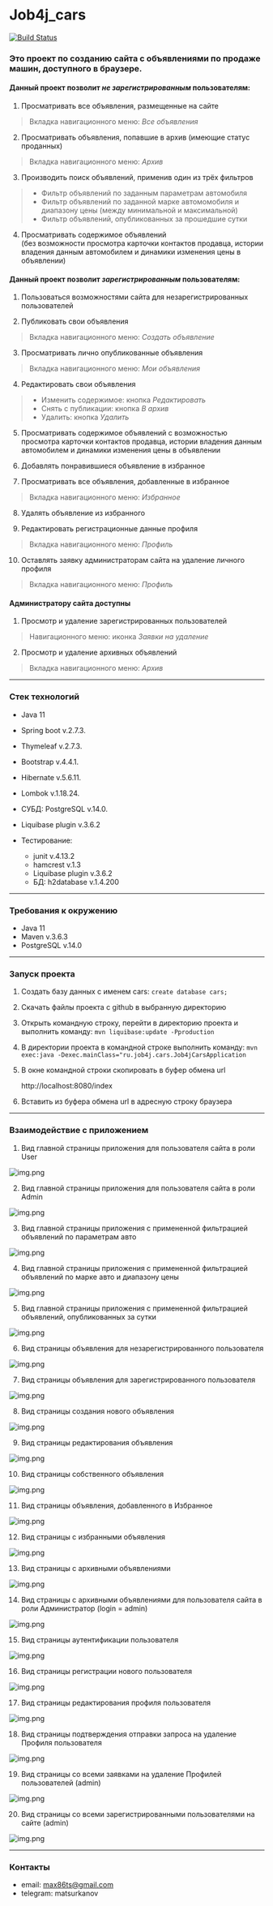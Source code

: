 
# Job4j_cars 
[![Build Status](https://app.travis-ci.com/MasterMaxTs/project_autoshop.svg?branch=master)](https://app.travis-ci.com/MasterMaxTs/project_autoshop)


### Это проект по созданию сайта с объявлениями по продаже машин, доступного в браузере.
#### Данный проект позволит _не зарегистрированным_ пользователям: 
1. Просматривать все объявления, размещенные на сайте
> Вкладка навигационного меню: _Все объявления_

2. Просматривать объявления, попавшие в архив (имеющие статус проданных)
> Вкладка навигационного меню: _Архив_

3. Производить поиск объявлений, применив один из трёх фильтров
> * Фильтр объявлений по заданным параметрам автомобиля
> * Фильтр объявлений по заданной марке автомомобиля и диапазону цены (между минимальной и максимальной)
> * Фильтр объявлений, опубликованных за прошедшие сутки

4. Просматривать содержимое объявлений  
(без возможности просмотра карточки контактов продавца,
истории владения данным автомобилем и динамики изменения цены в объявлении)

#### Данный проект позволит _зарегистрированным_ пользователям:
1. Пользоваться возможностями сайта для незарегистрированных пользователей

2. Публиковать свои объявления
> Вкладка навигационного меню: _Создать объявление_

3. Просматривать лично опубликованные объявления
> Вкладка навигационного меню: _Мои объявления_

4. Редактировать свои объявления
> * Изменить содержимое: кнопка _Редактировать_
> * Снять с публикации: кнопка _В архив_
> * Удалить: кнопка _Удалить_

5. Просматривать содержимое объявлений с возможностью просмотра карточки контактов продавца,
истории владения данным автомобилем и динамики изменения цены в объявлении

6. Добавлять понравившиеся объявление в избранное

7. Просматривать все объявления, добавленные в избранное
> Вкладка навигационного меню: _Избранное_

8. Удалять объявление из избранного

9. Редактировать регистрационные данные профиля
> Вкладка навигационного меню: _Профиль_

10. Оставлять заявку администраторам сайта на удаление личного профиля
> Вкладка навигационного меню: _Профиль_


#### Администратору сайта доступны
1. Просмотр и удаление зарегистрированных пользователей
> Навигационного меню: иконка _Заявки на удаление_

2. Просмотр и удаление архивных объявлений
> Вкладка навигационного меню: _Архив_

---
### Стек технологий

- Java 11
- Spring boot v.2.7.3.
- Thymeleaf v.2.7.3.
- Bootstrap v.4.4.1.
- Hibernate v.5.6.11.
- Lombok v.1.18.24.
- СУБД: PostgreSQL v.14.0.
- Liquibase plugin v.3.6.2


- Тестирование:
  - junit v.4.13.2
  - hamcrest v.1.3
  - Liquibase plugin v.3.6.2
  - БД: h2database v.1.4.200

---
### Требования к окружению
- Java 11
- Maven v.3.6.3
- PostgreSQL v.14.0

---
### Запуск проекта
1. Создать базу данных с именем cars:
```create database cars;```
2. Скачать файлы проекта с github в выбранную директорию
3. Открыть командную строку, перейти в директорию проекта и выполнить команду:
```mvn liquibase:update -Pproduction```
4. В директории проекта в командной строке выполнить команду:
```mvn exec:java -Dexec.mainClass="ru.job4j.cars.Job4jCarsApplication```
5. В окне командной строки скопировать в буфер обмена url  

    http://localhost:8080/index
6. Вставить из буфера обмена url в адресную строку браузера

---
### Взаимодействие с приложением

1. Вид главной страницы приложения для пользователя сайта в роли User  

![img.png](img/index.JPG)

2. Вид главной страницы приложения для пользователя сайта в роли Admin  

![img.png](img/post-all-admin.JPG)

3. Вид главной страницы приложения с примененной фильтрацией объявлений по параметрам авто  

![img.png](img/post-filter-by-parameters.JPG)

4. Вид главной страницы приложения с примененной фильтрацией объявлений по марке авто и диапазону цены  

![img.png](img/post-filter-by-brand-and-price.JPG)

5. Вид главной страницы приложения с примененной фильтрацией объявлений, опубликованных за сутки  

![img.png](img/post-filter-by-last-day.JPG)

6. Вид страницы объявления для незарегистрированного пользователя  

![img.png](img/post-id-not-registered.JPG)

7. Вид страницы объявления для зарегистрированного пользователя  

![img.png](img/post-id-registered.JPG)

8. Вид страницы создания нового объявления   

![img.png](img/post-create.JPG)

9. Вид страницы редактирования объявления  

![img.png](img/post-update.JPG)

10. Вид страницы собственного объявления  

![img.png](img/post-id-personal.JPG)

11. Вид страницы объявления, добавленного в Избранное  

![img.png](img/post-id-favorite.JPG)

12. Вид страницы c избранными объявления  

![img.png](img/post-all-subscription.JPG)

13. Вид страницы с архивными объявлениями  

![img.png](img/post-all-archive.JPG)

14. Вид страницы с архивными объявлениями для пользователя сайта в роли Администратор (login = admin)  

![img.png](img/post-all-archive-in-role-admin.JPG)

15. Вид страницы аутентификации пользователя  

![img.png](img/user-authentication.JPG)

16. Вид страницы регистрации нового пользователя  

![img.png](img/user-registration.JPG)

17. Вид страницы редактирования профиля пользователя  

![img.png](img/user-id-update.JPG)

18. Вид страницы подтверждения отправки запроса на удаление Профиля пользователя  

![img.png](img/user-id-deletion-request-success.JPG)

19. Вид страницы со всеми заявками на удаление Профилей пользователей (admin)  

![img.png](img/admin-user-all-deletion-request.JPG)

20. Вид страницы со всеми зарегистрированными пользователями на сайте (admin)  

![img.png](img/admin-user-all.JPG)

---
### Контакты
* email: max86ts@gmail.com
* telegram: matsurkanov
